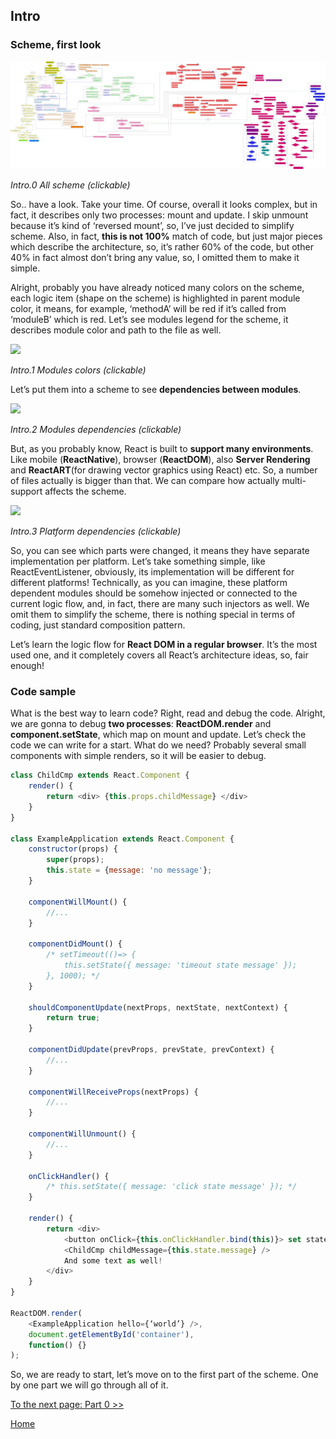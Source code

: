 ## Intro

### Scheme, first look


[![](../images/intro/all-page-stack-reconciler-25-scale.jpg)](../images/intro/all-page-stack-reconciler.svg)

<em>Intro.0 All scheme (clickable)</em>

So.. have a look. Take your time. Of course, overall it looks complex, but in fact, it describes only two processes: mount and update. I skip unmount because it’s kind of ‘reversed mount’, so, I’ve just decided to simplify scheme. Also, in fact, **this is not 100%** match of code, but just major pieces which describe the architecture, so, it’s rather 60% of the code, but other 40% in fact almost don’t bring any value, so, I omitted them to make it simple.

Alright, probably you have already noticed many colors on the scheme, each logic item (shape on the scheme) is highlighted in parent module color, it means, for example, ‘methodA’ will be red if it’s called from ‘moduleB’ which is red. Let’s see modules legend for the scheme, it describes module color and path to the file as well.

[![](https://rawgit.com/Bogdan-Lyashenko/Under-the-hood-ReactJS/7c2372e1/stack/images/intro/modules-src-path.svg)](https://rawgit.com/Bogdan-Lyashenko/Under-the-hood-ReactJS/7c2372e1/stack/images/intro/modules-src-path.svg)

<em>Intro.1 Modules colors (clickable)</em>

Let’s put them into a scheme to see **dependencies between modules**.

[![](https://rawgit.com/Bogdan-Lyashenko/Under-the-hood-ReactJS/7c2372e1/stack/images/intro/files-scheme.svg)](https://rawgit.com/Bogdan-Lyashenko/Under-the-hood-ReactJS/7c2372e1/stack/images/intro/files-scheme.svg)

<em>Intro.2 Modules dependencies (clickable)</em>

But, as you probably know, React is built to **support many environments**. Like mobile (**ReactNative**), browser (**ReactDOM**), also **Server Rendering** and **ReactART**(for drawing vector graphics using React) etc. So, a number of files actually is bigger than that. We can compare how actually multi-support affects the scheme.

[![](https://rawgit.com/Bogdan-Lyashenko/Under-the-hood-ReactJS/7c2372e1/stack/images/intro/modules-per-platform-scheme.svg)](https://rawgit.com/Bogdan-Lyashenko/Under-the-hood-ReactJS/7c2372e1/stack/images/intro/modules-per-platform-scheme.svg)

<em>Intro.3 Platform dependencies (clickable)</em>

So, you can see which parts were changed, it means they have separate implementation per platform. Let’s take something simple, like ReactEventListener, obviously, its implementation will be different for different platforms! Technically, as you can imagine, these platform dependent modules should be somehow injected or connected to the current logic flow, and, in fact, there are many such injectors as well. We omit them to simplify the scheme, there is nothing special in terms of coding, just standard composition pattern.

Let’s learn the logic flow for **React DOM in a regular browser**. It’s the most used one, and it completely covers all React’s architecture ideas, so, fair enough!


### Code sample

What is the best way to learn code? Right, read and debug the code. Alright, we are gonna to debug **two processes**: **ReactDOM.render** and **component.setState**, which map on mount and update. Let’s check the code we can write for a start. What do we need? Probably several small components with simple renders, so it will be easier to debug.

```javascript
class ChildCmp extends React.Component {
    render() {
        return <div> {this.props.childMessage} </div>
    }
}

class ExampleApplication extends React.Component {
    constructor(props) {
        super(props);
        this.state = {message: 'no message'};
    }

    componentWillMount() {
        //...
    }

    componentDidMount() {
        /* setTimeout(()=> {
            this.setState({ message: 'timeout state message' });
        }, 1000); */
    }

    shouldComponentUpdate(nextProps, nextState, nextContext) {
        return true;
    }

    componentDidUpdate(prevProps, prevState, prevContext) {
        //...
    }

    componentWillReceiveProps(nextProps) {
        //...
    }

    componentWillUnmount() {
        //...
    }

    onClickHandler() {
        /* this.setState({ message: 'click state message' }); */
    }

    render() {
        return <div>
            <button onClick={this.onClickHandler.bind(this)}> set state button </button>
            <ChildCmp childMessage={this.state.message} />
            And some text as well!
        </div>
    }
}

ReactDOM.render(
    <ExampleApplication hello={‘world’} />,
    document.getElementById('container'),
    function() {}
);
```

So, we are ready to start, let’s move on to the first part of the scheme. One by one part we will go through all of it.

[To the next page: Part 0 >>](./Part-0.md)


[Home](../../README.md)